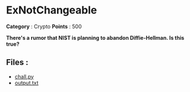 # ExNotChangeable

**Category** : Crypto
**Points** : 500

**There's a rumor that NIST is planning to abandon Diffie-Hellman. Is this true?**

## Files : 
 - [chall.py](./chall.py)
 - [output.txt](./output.txt)


